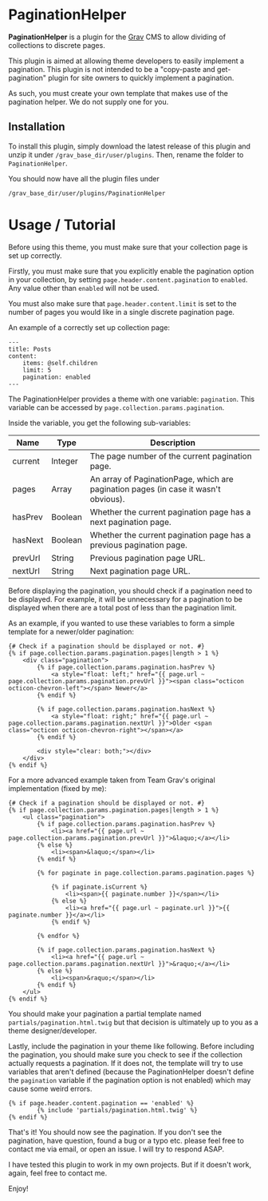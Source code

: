 # PaginationHelper

**PaginationHelper** is a plugin for the [Grav](grav) CMS  to allow dividing of collections to discrete pages.

This plugin is aimed at allowing theme developers to easily implement a pagination. This plugin is not intended to be a "copy-paste and get-pagination" plugin for site owners to quickly implement a pagination.

As such, you must create your own template that makes use of the pagination helper. We do not supply one for you.

## Installation

To install this plugin, simply download the latest release of this plugin and unzip it under `/grav_base_dir/user/plugins`. Then, rename the folder to `PaginationHelper`.

You should now have all the plugin files under

	/grav_base_dir/user/plugins/PaginationHelper

# Usage / Tutorial

Before using this theme, you must make sure that your collection page is set up correctly.

Firstly, you must make sure that you explicitly enable the pagination option in your collection, by setting `page.header.content.pagination` to `enabled`. Any value other than `enabled` will not be used.

You must also make sure that `page.header.content.limit` is set to the number of pages you would like in a single discrete pagination page.

An example of a correctly set up collection page:

	---
	title: Posts
	content:
	    items: @self.children
	    limit: 5
	    pagination: enabled
	---

The PaginationHelper provides a theme with one variable: `pagination`. This variable can be accessed by `page.collection.params.pagination`.

Inside the variable, you get the following sub-variables:

| Name    | Type    | Description                                                                         |
| ------- | ------- | ----------------------------------------------------------------------------------- |
| current | Integer | The page number of the current pagination page.                                     |
| pages   | Array   | An array of PaginationPage, which are pagination pages (in case it wasn't obvious). |
| hasPrev | Boolean | Whether the current pagination page has a next pagination page.                     |
| hasNext | Boolean | Whether the current pagination page has a previous pagination page.                 |
| prevUrl | String  | Previous pagination page URL.                                                       |
| nextUrl | String  | Next pagination page URL.                                                           |

Before displaying the pagination, you should check if a pagination need to be displayed. For example, it will be unnecessary for a pagination to be displayed when there are a total post of less than the pagination limit.

As an example, if you wanted to use these variables to form a simple template for a newer/older pagination:

	{# Check if a pagination should be displayed or not. #}
	{% if page.collection.params.pagination.pages|length > 1 %}
	    <div class="pagination">
	        {% if page.collection.params.pagination.hasPrev %}
	            <a style="float: left;" href="{{ page.url ~ page.collection.params.pagination.prevUrl }}"><span class="octicon octicon-chevron-left"></span> Newer</a>
	        {% endif %}
	
	        {% if page.collection.params.pagination.hasNext %}
	            <a style="float: right;" href="{{ page.url ~ page.collection.params.pagination.nextUrl }}">Older <span class="octicon octicon-chevron-right"></span></a>
	        {% endif %}
	
	        <div style="clear: both;"></div>
	    </div>
	{% endif %}

For a more advanced example taken from Team Grav's original implementation (fixed by me):

	{# Check if a pagination should be displayed or not. #}
	{% if page.collection.params.pagination.pages|length > 1 %}
		<ul class="pagination">
		    {% if page.collection.params.pagination.hasPrev %}
		        <li><a href="{{ page.url ~ page.collection.params.pagination.prevUrl }}">&laquo;</a></li>
		    {% else %}
		        <li><span>&laquo;</span></li>
		    {% endif %}
		
		    {% for paginate in page.collection.params.pagination.pages %}
		
		        {% if paginate.isCurrent %}
		            <li><span>{{ paginate.number }}</span></li>
		        {% else %}
		            <li><a href="{{ page.url ~ paginate.url }}">{{ paginate.number }}</a></li>
		        {% endif %}
		
		    {% endfor %}

		    {% if page.collection.params.pagination.hasNext %}
		        <li><a href="{{ page.url ~ page.collection.params.pagination.nextUrl }}">&raquo;</a></li>
		    {% else %}
		        <li><span>&raquo;</span></li>
		    {% endif %}
		</ul>
	{% endif %}

You should make your pagination a partial template named `partials/pagination.html.twig` but that decision is ultimately up to you as a theme designer/developer.

Lastly, include the pagination in your theme like following. Before including the pagination, you should make sure you check to see if the collection actually requests a pagination. If it does not, the template will try to use variables that aren't defined (because the PaginationHelper doesn't define the `pagination` variable if the pagination option is not enabled) which may cause some weird errors.

	{% if page.header.content.pagination == 'enabled' %}
	        {% include 'partials/pagination.html.twig' %}
    {% endif %}

That's it! You should now see the pagination. If you don't see the pagination, have question, found a bug or a typo etc. please feel free to contact me via email, or open an issue. I will try to respond ASAP.

I have tested this plugin to work in my own projects. But if it doesn't work, again, feel free to contact me.

Enjoy!